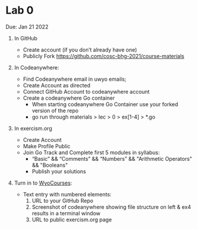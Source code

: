 # Lab 0
Due: Jan 21 2022

1. In GitHub
   - Create account (if you don’t already have one)
   - Publicly Fork https://github.com/cosc-bhg-2021/course-materials
2. In Codeanywhere:
   - Find Codeanywhere email in uwyo emails; 
   - Create Account as directed
   - Connect GitHub Account to codeanywhere account
   - Create a codeanywhere Go container
       - When starting codeanywhere Go Container use your forked version of the repo
       - go run through materials > lec > 0 > ex[1-4] > *.go

3. In exercism.org
   - Create Account
   - Make Profile Public
   - Join Go Track and Complete first 5 modules in syllabus:
      - “Basic” &&  “Comments” && “Numbers” && "Arithmetic Operators" && "Booleans"
      - Publish your solutions

4. Turn in to [WyoCourses](https://uwyo.instructure.com/courses/562184/assignments/4913010):   
    - Text entry with numbered elements:
      1. URL to your GitHub Repo
      2. Screenshot of codeanywhere showing file structure on left & ex4 results in a terminal window 
      3. URL to public exercism.org page
 
  
